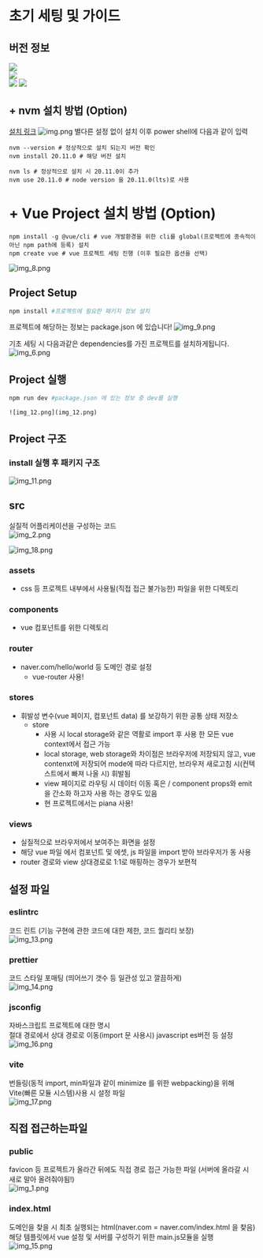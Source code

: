 # 초기 세팅 및 가이드

## 버전 정보
![](https://img.shields.io/badge/license-MIT-blue)  
![](https://img.shields.io/badge/Node.js-v20.11.0-1?logo=node.js)  
![](https://img.shields.io/badge/Vue.js-v3.4-1?&logo=vue.js&logoColor=4FC08D)
![](https://img.shields.io/badge/Vite-1)

## + nvm 설치 방법 (Option)
[설치 링크](https://github.com/coreybutler/nvm-windows/releases)
![img.png](readme/img_7.png)
별다른 설정 없이 설치 이후 power shell에 다음과 같이 입력 

```shell
nvm --version # 정상적으로 설치 되는지 버전 확인
nvm install 20.11.0 # 해당 버전 설치

nvm ls # 정상적으로 설치 시 20.11.0이 추가
nvm use 20.11.0 # node version 을 20.11.0(lts)로 사용
```

# + Vue Project 설치 방법 (Option)
```shell
npm install -g @vue/cli # vue 개발환경을 위한 cli를 global(프로젝트에 종속적이 아닌 npm path에 등록) 설치
npm create vue # vue 프로젝트 세팅 진행 (이후 필요한 옵션을 선택) 
```
![img_8.png](readme/img_8.png)

## Project Setup

```sh
npm install #프로젝트에 필요한 패키지 정보 설치 
```
프로젝트에 해당하는 정보는 package.json 에 있습니다!
![img_9.png](readme/img_9.png)

기초 세팅 시 다음과같은 dependencies를 가진 프로젝트를 설치하게됩니다. 
![img_6.png](readme/img_6.png)

## Project 실행

```sh
npm run dev #package.json 에 있는 정보 중 dev를 실행
```   
    ![img_12.png](img_12.png)

## Project 구조

### install 실행 후 패키지 구조  
![img_11.png](readme/img_11.png)


## src
실질적 어플리케이션을 구성하는 코드    
![img_2.png](readme/img_2.png)


![img_18.png](readme/img_18.png)
### assets 
- css 등 프로젝트 내부에서 사용될(직접 접근 불가능한) 파일을 위한 디렉토리

### components 
- vue 컴포넌트를 위한 디렉토리

### router 
- naver.com/hello/world 등 도메인 경로 설정 
  - vue-router 사용!

### stores 
 - 휘발성 변수(vue 페이지, 컴포넌트 data) 를 보강하기 위한 공통 상태 저장소
   - store 
     - 사용 시 local storage와 같은 역활로 import 후 사용 한 모든 vue context에서 접근 가능
     - local storage, web storage와 차이점은 브라우저에 저장되지 않고, vue contenxt에 저장되어 mode에 따라 다르지만, 브라우저 새로고침 시(컨텍스트에서 빠져 나올 시) 휘발됨
     - view 페이지로 라우팅 시 데이터 이동 혹은 / component props와 emit을 간소화 하고자 사용 하는 경우도 있음
     - 현 프로젝트에서는 piana 사용!

### views
 - 실질적으로 브라우저에서 보여주는 화면을 설정
 - 해당 vue 파일 에서 컴포넌트 및 에셋, js 파일을 import 받아 브라우저가 동 사용 
 - router 경로와 view 상대경로로 1:1로 매핑하는 경우가 보편적


## 설정 파일

### eslintrc
코드 린트 (기능 구현에 관한 코드에 대한 제한, 코드 퀄리티 보장)  
![img_13.png](readme/img_13.png)

### prettier
코드 스타일 포매팅 (띄어쓰기 갯수 등 일관성 있고 깔끔하게)  
![img_14.png](readme/img_14.png)

### jsconfig
자바스크립트  프로젝트에 대한 명시  
절대 경로에서 상대 경로로 이동(import 문 사용시) javascript es버전 등 설정  
![img_16.png](readme/img_16.png)

### vite
번들링(동적 import, min파일과  같이 minimize 를  위한 webpacking)을 위해 Vite(빠른 모듈 시스템)사용 시 설정 파일     
![img_17.png](readme/img_17.png)


## 직접 접근하는파일

### public
favicon 등 프로젝트가 올라간 뒤에도 직접 경로 접근 가능한 파일 (서버에 올라갈 시 새로 말아 올려줘야됨!)  
![img_1.png](readme/img_1.png)

### index.html
도메인을 찾을 시 최초 실행되는 html(naver.com = naver.com/index.html 을 찾음)  
해당 템플릿에서 vue 설정 및 서버를 구성하기 위한 main.js모듈을 실행
![img_15.png](readme/img_15.png)